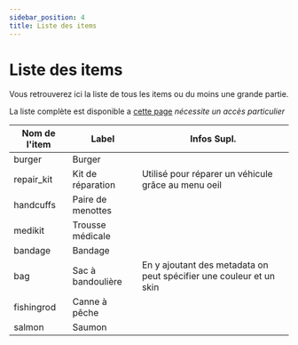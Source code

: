 ```yaml
---
sidebar_position: 4
title: Liste des items
---
```


# Liste des items
Vous retrouverez ici la liste de tous les items ou du moins une grande partie.

La liste complète est disponible a [cette page](https://github.com/NewDawn-RP/ox_inventory/blob/main/data/items.lua) *nécessite un accès particulier*

| Nom de l'item | Label | Infos Supl. |
|--|--|--|
|burger|Burger|
|repair_kit|Kit de réparation| Utilisé pour réparer un véhicule grâce au menu oeil
|handcuffs|Paire de menottes
|medikit|Trousse médicale|
|bandage|Bandage|
|bag|Sac à bandoulière| En y ajoutant des metadata on peut spécifier une couleur et un skin
|fishingrod|Canne à pêche|
|salmon|Saumon|
